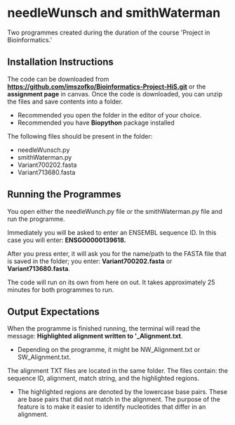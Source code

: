# needleWunsch and smithWaterman

Two programmes created during the duration of the course 'Project in Bioinformatics.'

## Installation Instructions

The code can be downloaded from **https://github.com/imszofko/Bioinformatics-Project-HiS.git** or the **assignment page** in canvas. 
Once the code is downloaded, you can unzip the files and save contents into a folder.
- Recommended you open the folder in the editor of your choice.
- Recommended you have **Biopython** package installed

The following files should be present in the folder:
- needleWunsch.py
- smithWaterman.py
- Variant700202.fasta
- Variant713680.fasta

## Running the Programmes

You open either the needleWunch.py file or the smithWaterman.py file and run the programme. 

Immediately you will be asked to enter an ENSEMBL sequence ID. In this case you will enter: **ENSG00000139618.**

After you press enter, it will ask you for the name/path to the FASTA file that is saved in the folder; you enter: **Variant700202.fasta** or **Variant713680.fasta**. 

The code will run on its own from here on out. It takes approximately 25 minutes for both programmes to run. 

## Output Expectations

When the programme is finished running, the terminal will read the message: **Highlighted alignment written to '_Alignment.txt**. 
- Depending on the programme, it might be NW_Alignment.txt or SW_Alignment.txt.

The alignment TXT files are located in the same folder. The files contain: the sequence ID, alignment, match string, and the highlighted regions. 
- The highlighted regions are denoted by the lowercase base pairs. These are base pairs that did not match in the alignment. The purpose of the feature is to make it easier to identify nucleotides that differ in an alignment.

